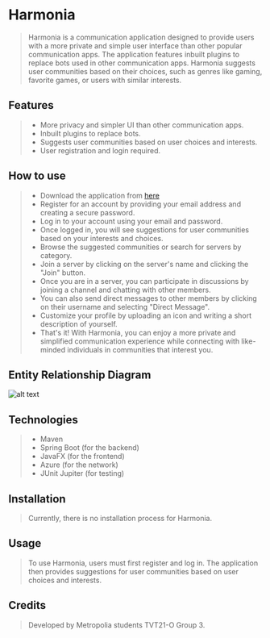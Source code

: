 # Harmonia
> Harmonia is a communication application designed to provide users with a more private and simple user interface than other popular communication apps. The application features inbuilt plugins to replace bots used in other communication apps. Harmonia suggests user communities based on their choices, such as genres like gaming, favorite games, or users with similar interests.

## Features
> - More privacy and simpler UI than other communication apps.
> - Inbuilt plugins to replace bots.
> - Suggests user communities based on user choices and interests.
> - User registration and login required.

## How to use
> - Download the application from [here](https://users.metropolia.fi/~sampoos/Harmonia.exe)
> - Register for an account by providing your email address and creating a secure password.
> - Log in to your account using your email and password.
> - Once logged in, you will see suggestions for user communities based on your interests and choices.
> - Browse the suggested communities or search for servers by category.
> - Join a server by clicking on the server's name and clicking the "Join" button.
> - Once you are in a server, you can participate in discussions by joining a channel and chatting with other members.
> - You can also send direct messages to other members by clicking on their username and selecting "Direct Message".
> - Customize your profile by uploading an icon and writing a short description of yourself.
> - That's it! With Harmonia, you can enjoy a more private and simplified communication experience while connecting with like-minded individuals in communities that interest you.

## Entity Relationship Diagram
![alt text](https://i.imgur.com/yhZTR35.png)

## Technologies
> - Maven
> - Spring Boot (for the backend)
> - JavaFX (for the frontend)
> - Azure (for the network)
> - JUnit Jupiter (for testing)

## Installation
> Currently, there is no installation process for Harmonia.

## Usage
> To use Harmonia, users must first register and log in. The application then provides suggestions for user communities based on user choices and interests.

## Credits
> Developed by Metropolia students TVT21-O Group 3.
